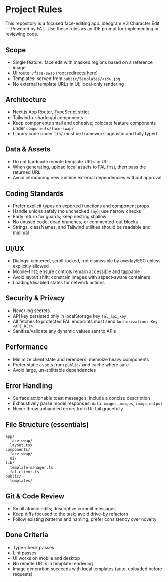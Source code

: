 # Project Rules

This repository is a focused face-editing app: Ideogram V3 Character Edit — Powered by FAL. Use these rules as an IDE prompt for implementing or reviewing code.

## Scope
- Single feature: face edit with masked regions based on a reference image
- UI route: `/face-swap` (root redirects here)
- Templates: served from `public/templates/<id>.jpg`
- No external template URLs in UI; local-only rendering

## Architecture
- Next.js App Router, TypeScript strict
- Tailwind + shadcn/ui components
- Keep components small and cohesive; colocate feature components under `components/face-swap/`
- Library code under `lib/` must be framework-agnostic and fully typed

## Data & Assets
- Do not hardcode remote template URLs in UI
- When generating, upload local assets to FAL first, then pass the returned URL
- Avoid introducing new runtime external dependencies without approval

## Coding Standards
- Prefer explicit types on exported functions and component props
- Handle unions safely (no unchecked `any`); use narrow checks
- Early return for guards; keep nesting shallow
- No unused code, dead branches, or commented-out blocks
- Strings, classNames, and Tailwind utilities should be readable and minimal

## UI/UX
- Dialogs: centered, scroll-locked, not dismissible by overlay/ESC unless explicitly allowed
- Mobile-first; ensure controls remain accessible and tappable
- Avoid layout shift; constrain images with aspect-aware containers
- Loading/disabled states for network actions

## Security & Privacy
- Never log secrets
- API key persisted only in localStorage key `fal_api_key`
- All fetches to protected FAL endpoints must send `Authorization: Key <API_KEY>`
- Sanitize/validate any dynamic values sent to APIs

## Performance
- Minimize client state and rerenders; memoize heavy components
- Prefer static assets from `public/` and cache where safe
- Avoid large, un-splittable dependencies

## Error Handling
- Surface actionable toast messages; include a concise description
- Exhaustively parse model responses: `data.images`, `images`, `image`, `output`
- Never throw unhandled errors from UI; fail gracefully

## File Structure (essentials)
```
app/
  face-swap/
  layout.tsx
components/
  face-swap/
  ui/
lib/
  template-manager.ts
  fal-client.ts
public/
  templates/
```

## Git & Code Review
- Small atomic edits; descriptive commit messages
- Keep diffs focused to the task; avoid drive-by refactors
- Follow existing patterns and naming; prefer consistency over novelty

## Done Criteria
- Type-check passes
- Lint passes
- UI works on mobile and desktop
- No remote URLs in template rendering
- Image generation succeeds with local templates (auto-uploaded before requests) 